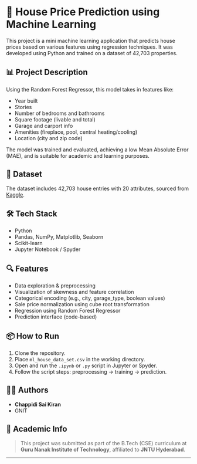 # 🏡 House Price Prediction using Machine Learning

This project is a mini machine learning application that predicts house prices based on various features using regression techniques. It was developed using Python and trained on a dataset of 42,703 properties.

## 📊 Project Description

Using the Random Forest Regressor, this model takes in features like:

- Year built  
- Stories  
- Number of bedrooms and bathrooms  
- Square footage (livable and total)  
- Garage and carport info  
- Amenities (fireplace, pool, central heating/cooling)  
- Location (city and zip code)  

The model was trained and evaluated, achieving a low Mean Absolute Error (MAE), and is suitable for academic and learning purposes.

## 📁 Dataset

The dataset includes 42,703 house entries with 20 attributes, sourced from [Kaggle](https://www.kaggle.com/datasets/jayaprakashpondy/us-house-price).

## 🛠️ Tech Stack

- Python  
- Pandas, NumPy, Matplotlib, Seaborn  
- Scikit-learn  
- Jupyter Notebook / Spyder  

## 🔍 Features

- Data exploration & preprocessing  
- Visualization of skewness and feature correlation  
- Categorical encoding (e.g., city, garage_type, boolean values)  
- Sale price normalization using cube root transformation  
- Regression using Random Forest Regressor  
- Prediction interface (code-based)

## 📦 How to Run

1. Clone the repository.  
2. Place `ml_house_data_set.csv` in the working directory.  
3. Open and run the `.ipynb` or `.py` script in Jupyter or Spyder.  
4. Follow the script steps: preprocessing → training → prediction.

## 👨‍💻 Authors

- **Chappidi Sai Kiran** 
- GNIT

## 🏫 Academic Info

> This project was submitted as part of the B.Tech (CSE) curriculum at **Guru Nanak Institute of Technology**, affiliated to **JNTU Hyderabad**.

---
